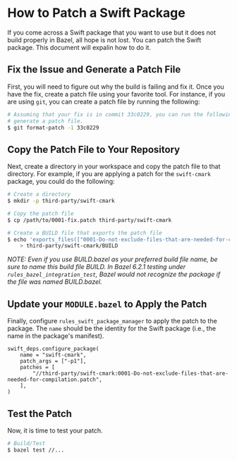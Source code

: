 # How to Patch a Swift Package

If you come across a Swift package that you want to use but it does not build properly in Bazel, all
hope is not lost. You can patch the Swift package. This document will expalin how to do it.

## Fix the Issue and Generate a Patch File

First, you will need to figure out why the build is failing and fix it. Once you have the fix,
create a patch file using your favorite tool. For instance, if you are using `git`, you can create a
patch file by running the following:

```sh
# Assuming that your fix is in commit 33c0229, you can run the following to
# generate a patch file.
$ git format-patch -1 33c0229
```

## Copy the Patch File to Your Repository

Next, create a directory in your workspace and copy the patch file to that directory. For example,
if you are applying a patch for the `swift-cmark` package, you could do the following:

```sh
# Create a directory
$ mkdir -p third-party/swift-cmark

# Copy the patch file
$ cp /path/to/0001-fix.patch third-party/swift-cmark

# Create a BUILD file that exports the patch file
$ echo 'exports_files(["0001-Do-not-exclude-files-that-are-needed-for-compilation.patch"])' \
    > third-party/swift-cmark/BUILD
```

_NOTE: Even if you use BUILD.bazel as your preferred build file name, be sure to name this build
file BUILD. In Bazel 6.2.1 testing under `rules_bazel_integration_test`, Bazel would not recognize
the package if the file was named BUILD.bazel._

## Update your `MODULE.bazel` to Apply the Patch

Finally, configure `rules_swift_package_manager` to apply the patch to the package. The `name`
should be the identity for the Swift package (i.e., the name in the package's manifest).

```bazel
swift_deps.configure_package(
    name = "swift-cmark",
    patch_args = ["-p1"],
    patches = [
        "//third-party/swift-cmark:0001-Do-not-exclude-files-that-are-needed-for-compilation.patch",
    ],
)
```

## Test the Patch

Now, it is time to test your patch.

```sh
# Build/Test
$ bazel test //...
```
